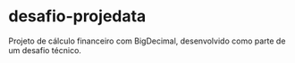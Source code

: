 # desafio-projedata
Projeto de cálculo financeiro com BigDecimal, desenvolvido como parte de um desafio técnico.
